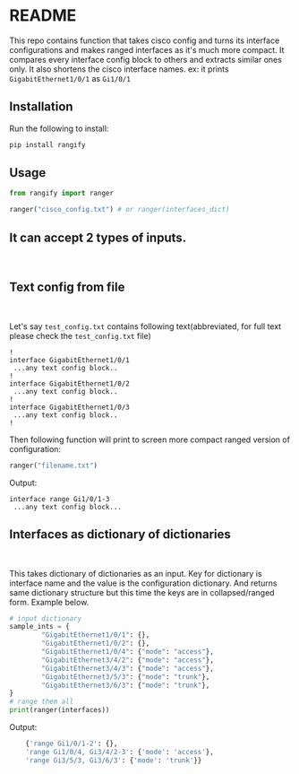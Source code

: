 README
======

This repo contains function that takes cisco config and turns its interface configurations
and makes ranged interfaces as it's much more compact. It compares every interface config block to others and extracts similar ones only. It also shortens the cisco interface names. ex: it prints `GigabitEthernet1/0/1` as `Gi1/0/1`

Installation
------------

Run the following to install:

```python
pip install rangify
```

Usage
-----

```python
from rangify import ranger

ranger("cisco_config.txt") # or ranger(interfaces_dict)

```
## **It can accept 2 types of inputs.**  
<br>

## Text config from file  
<br>

Let's say `test_config.txt` contains following text(abbreviated, for full text please check the `test_config.txt` file)

```
!
interface GigabitEthernet1/0/1
 ...any text config block..
!
interface GigabitEthernet1/0/2
 ...any text config block..
!
interface GigabitEthernet1/0/3
 ...any text config block..
!
```
Then following function will print to screen more compact ranged version of configuration:


```python
ranger("filename.txt")
```
Output:  

```
interface range Gi1/0/1-3
 ...any text config block...
```

## Interfaces as dictionary of dictionaries  
<br>

This takes dictionary of dictionaries as an input. Key for dictionary is interface name and the value is the configuration dictionary.  And returns same dictionary structure but this time the keys are in collapsed/ranged form. Example below.

```python
# input dictionary
sample_ints = {
        "GigabitEthernet1/0/1": {},
        "GigabitEthernet1/0/2": {},
        "GigabitEthernet1/0/4": {"mode": "access"},
        "GigabitEthernet3/4/2": {"mode": "access"},
        "GigabitEthernet3/4/3": {"mode": "access"},
        "GigabitEthernet3/5/3": {"mode": "trunk"},
        "GigabitEthernet3/6/3": {"mode": "trunk"},
}
# range them all
print(ranger(interfaces))
```

Output:
```python
    {'range Gi1/0/1-2': {}, 
    'range Gi1/0/4, Gi3/4/2-3': {'mode': 'access'}, 
    'range Gi3/5/3, Gi3/6/3': {'mode': 'trunk'}}
```